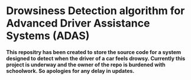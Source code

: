 <h1>Drowsiness Detection algorithm for Advanced Driver Assistance Systems (ADAS)</h1>
<b>
  <p>This repositry has been created to store the source code for a system designed to detect when the driver of a car feels drowsy.
  Currently this project is underway and the owner of the repo is burdened with schoolwork. So apologies for any delay in updates.</p>
</b>
